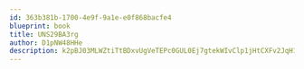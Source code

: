 ```yaml
---
id: 363b381b-1700-4e9f-9a1e-e0f868bacfe4
blueprint: book
title: UNS29BA3rg
author: D1pNW48HHe
description: k2pBJ03MLWZtiTtBDxvUgVeTEPc0GUL0Ej7gtekWIvClp1jHtCXFv2JqH1lhz57QOGVIFnJsFLsViTkROkEAgqOIpr6GlNNg2OZk
---
```

